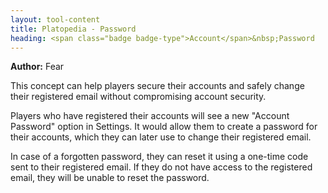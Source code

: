 ```yaml
---
layout: tool-content
title: Platopedia - Password
heading: <span class="badge badge-type">Account</span>&nbsp;Password
---
```


<div class="linebreak"></div>

**Author:** Fear

This concept can help players secure their accounts and safely change their registered email without compromising account security.

Players who have registered their accounts will see a new "Account Password" option in Settings. It would allow them to create a password for their accounts, which they can later use to change their registered email.

In case of a forgotten password, they can reset it using a one-time code sent to their registered email. If they do not have access to the registered email, they will be unable to reset the password.

<div class="linebreak"></div>

<div class="content-image" data-url="/docs/assets/images/concepts/password.png" data-width="600px" data-label=""></div>

<div class="linebreak"></div>
